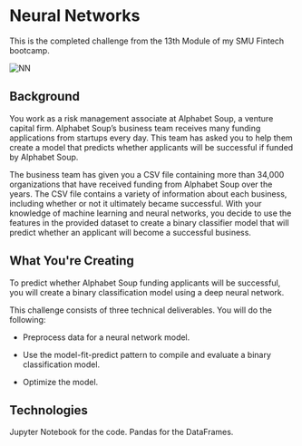 # Neural Networks
This is the completed challenge from the 13th Module of my SMU Fintech bootcamp.

![NN](https://bernardmarr.com/img/What%20is%20an%20Artificial%20Neural%20Networks.jpg)

## Background
You work as a risk management associate at Alphabet Soup, a venture capital firm. Alphabet Soup’s business team receives many funding applications from startups every day. This team has asked you to help them create a model that predicts whether applicants will be successful if funded by Alphabet Soup.

The business team has given you a CSV file containing more than 34,000 organizations that have received funding from Alphabet Soup over the years. The CSV file contains a variety of information about each business, including whether or not it ultimately became successful. With your knowledge of machine learning and neural networks, you decide to use the features in the provided dataset to create a binary classifier model that will predict whether an applicant will become a successful business.

## What You're Creating
To predict whether Alphabet Soup funding applicants will be successful, you will create a binary classification model using a deep neural network.

This challenge consists of three technical deliverables. You will do the following:

- Preprocess data for a neural network model.

- Use the model-fit-predict pattern to compile and evaluate a binary classification model.

- Optimize the model.

## Technologies
Jupyter Notebook for the code.
Pandas for the DataFrames.

